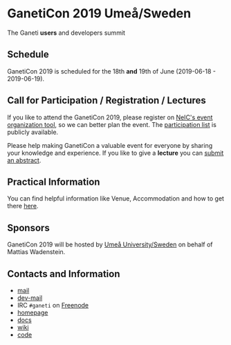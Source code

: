 [comment]: <> (travis-ci fails, because of its infra)
[comment]: <> (https://travis-ci.org/ganeticon/ganeticon.github.io/builds/393791596)
[comment]: <> (but it looks like your commit is the cause of the failure)
[comment]: <> (what a mess)
[comment]: <> (change THIS to create a pseudo commit to trigger a new build)

# GanetiCon 2019 Umeå/Sweden
The Ganeti **users** and developers summit

## Schedule
GanetiCon 2019 is scheduled for the 18th **and** 19th of June (2019-06-18 - 2019-06-19).

## Call for Participation / Registration / Lectures
If you like to attend the GanetiCon 2019, please register on [NeIC's event organization tool](https://indico.neic.no/event/83/registrations/27/), so we can better plan the event. The [participation list](https://indico.neic.no/event/83/registrations/participants) is publicly available.

Please help making GanetiCon a valuable event for everyone by sharing your knowledge and experience. If you like to give a **lecture** you can [submit an abstract](https://indico.neic.no/event/83/abstracts/).

## Practical Information
You can find helpful information like Venue, Accommodation and how to get there [here](https://indico.neic.no/event/83/page/19-practical-information).

## Sponsors
GanetiCon 2019 will be hosted by [Umeå University/Sweden](https://www.umu.se/en/) on behalf of Mattias Wadenstein.

## Contacts and Information
* [mail](https://groups.google.com/forum/\#!forum/ganeti)
* [dev-mail](https://groups.google.com/forum/\#!forum/ganeti-devel)
* IRC `#ganeti` on [Freenode](https://freenode.net)
* [homepage](http://www.ganeti.org)
* [docs](http://docs.ganeti.org)
* [wiki](https://ganeti.googlesource.com/wiki/+/master)
* [code](https://github.com/ganeti/ganeti)

